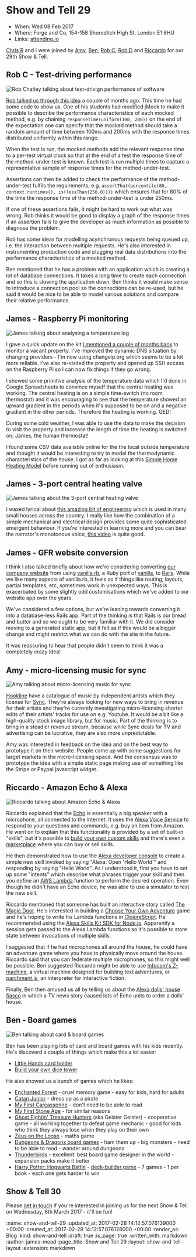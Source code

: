Show and Tell 29
================

* When: Wed 08 Feb 2017
* Where: Forge and Co, 154-158 Shoreditch High St, London E1 6HU
* Links: [attending.io][attending-io-show-and-tell-29]

[Chris R][chris-roos] and I were joined by [Amy][amy-wagner], [Ben][ben-griffiths], [Rob C][rob-chatley], [Rob D][rob-dupuis] and [Riccardo][riccardo-cambiassi] for our 29th Show & Tell.

[attending-io-show-and-tell-29]: https://attending.io/events/gfr-show-and-tell-29/
[chris-roos]: /chris-roos
[amy-wagner]: http://amyeee.com/
[ben-griffiths]: https://twitter.com/beng
[rob-chatley]: https://www.doc.ic.ac.uk/~rbc/
[rob-dupuis]: https://github.com/robd
[riccardo-cambiassi]: https://github.com/bru

## Rob C - Test-driving performance

![Rob Chatley talking about test-drivign performance of software](/images/blog/2017-02-08-show-and-tell-29-rob-chatley.jpg)

[Rob talked us through this idea][performance-testing-with-mocks] a couple of months ago. This time he had some code to show us. One of his students had modified jMock to make it possible to describe the performance characteristics of each mocked method, e.g. by chaining `responseTime(uniform(100, 200))` on the end of the expectation one can specify that the mocked method should take a random amount of time between 100ms and 200ms with the response times distributed uniformly within this range.

When the test is run, the mocked methods add the relevant response time to a per-test virtual clock so that at the end of a test the response time of the method-under-test is known. Each test is run multiple times to capture a representative sample of response times for the method-under-test.

Assertions can then be added to check the performance of the method-under-test fulfils the requirements, e.g. `assertThat(percentile(80, context.runtimes(), is(lessThan(250.0))))` which ensures that for 80% of the time the response time of the method-under-test is under 250ms.

If one of these assertions fails, it might be hard to work out what was wrong. Rob thinks it would be good to display a graph of the response times if an assertion fails to give the developer as much information as possible to diagnose the problem.

Rob has some ideas for modelling asynchronous requests being queued up, i.e. the interaction between multiple requests. He's also interested in instrumenting production code and plugging real data distributions into the performance characteristics of a mocked method.

Ben mentioned that he has a problem with an application which is creating a lot of database connections. It takes a long time to create each connection and so this is slowing the application down. Ben thinks it would make sense to introduce a connection pool so the connections can be re-used, but he said it would be nice to be able to model various solutions and compare their relative performance.

[performance-testing-with-mocks]: /show-and-tell-27#rob-c---performance-testing-with-mocks


## James - Raspberry Pi monitoring

![James talking about analysing a temperature log](/images/blog/2017-02-08-show-and-tell-29-james-rpi-monitoring.jpg)

I gave a quick update on the kit [I mentioned a couple of months back][rpi-monitoring] to monitor a vacant property. I've improved the dynamic DNS situation by changing providers - I'm now using changeip.org which seems to be a lot more reliable. I've also re-visited the property and opened up SSH access on the Raspberry Pi so I can now fix things if they go wrong.

I showed some primitive analysis of the temperature data which I'd done in Google Spreadsheets to convince myself that the central heating was working. The central heating is on a simple time-switch (no room thermostat) and it was encouraging to see that the temperature showed an upward gradient in the periods when it's supposed to be on and a negative gradient in the other periods. Therefore the heating is working. QED!

During some cold weather, I was able to use the data to make the decision to visit the property and increase the length of time the heating is switched on; James, the human thermostat!

I found some CSV data available online for the the local outside temperature and thought it would be interesting to try to model the thermodynamic characteristics of the house. I got as far as looking at this [Simple Home Heating Model][] before running out of enthusiasm.

[rpi-monitoring]: /show-and-tell-27#james-m---raspberry-pi-monitoring
[Simple Home Heating Model]: http://nicola.qeng-ho.org/housemodel/interactive.php


## James - 3-port central heating valve

![James talking about the 3-port central heating valve](/images/blog/2017-02-08-show-and-tell-29-james-3-port-valve.jpg)

I waxed lyrical about [this amazing bit of engineering][midpositionvalve] which is used in many small houses across the country. I really like how the combination of a simple mechanical and electrical design provides some quite sophisticated emergent behaviour. If you're interested in learning more and you can bear the narrator's monotonous voice, [this video][how-3-port-valve-works-video] is quite good.

[midpositionvalve]: http://www.diyfaq.org.uk/plumbing/controls/midpositionvalve.htm
[how-3-port-valve-works-video]: https://www.youtube.com/watch?v=F5m8f6HN2Us


## James - GFR website conversion

I think I also talked briefly about how we're considering converting [our company website][gfr-website] from using [vanilla.rb][], a Ruby port of [vanilla][], to [Rails][]. While we like many aspects of vanilla.rb, it feels as if things like routing, layouts, partial templates, etc, sometimes work in unexpected ways. This is exacerbated by some slightly odd customisations which we've added to our website app over the years.

We've considered a few options, but we're leaning towards converting it into a database-less Rails app. Part of the thinking is that Rails is our bread and butter and so we ought to be very familiar with it. We did consider moving to a generated static app, but it felt as if this would be a bigger change and might restrict what we can do with the site in the future.

It was reassuring to hear that people didn't seem to think it was a completely crazy idea!

[gfr-website]: https://github.com/freerange/site/
[vanilla.rb]: https://github.com/lazyatom/vanilla-rb
[vanilla]: http://www.vanillasite.at/space/about
[Rails]: http://rubyonrails.org/


## Amy - micro-licensing music for sync

![Amy talking about micro-licensing music for sync](/images/blog/2017-02-08-show-and-tell-29-amy.jpg)

[Hookline][] have a catalogue of music by independent artists which they license for [Sync][]. They're always looking for new ways to bring in revenue for their artists and they're currently investigating micro-licensing shorter edits of their artists' tracks for use on e.g. Youtube. It would be a bit like a high-quality stock image library, but for music. Part of the thinking is to bring in a steadier revenue stream, because while Sync deals for TV and advertising can be lucrative, they are also more unpredictable.

Amy was interested in feedback on the idea and on the best way to prototype it on their website. People came up with some suggestions for target markets in the micro-licensing space. And the consensus was to prototype the idea with a simple static page making use of something like the Stripe or Paypal javascript widget.

[Hookline]: http://hookline.tv/
[Sync]: https://en.wikipedia.org/wiki/Synchronization_rights
[woo-commerce-plugin]: https://en-gb.wordpress.org/plugins/woocommerce/

## Riccardo - Amazon Echo & Alexa

![Riccardo talking about Amazon Echo & Alexa](/images/blog/2017-02-08-show-and-tell-29-riccardo.jpg)

Riccardo explained that the [Echo][amazon-echo] is essentially a big speaker with a microphone, all connected to the internet. It uses the [Alexa Voice Service][] to respond to your questions and commands, e.g. buy an item from Amazon. He went on to explain that this functionality is provided by a set of built-in "skills", but it's possible to [build your own custom skills][alexa-skills-kit] and there's even a [marketplace][alexa-skills-marketplace] where you can buy or sell skills.

He then demonstrated how to use the [Alexa developer console][alexa-developer-console] to create a simple new skill invoked by saying "Alexa: Open 'Hello World'" and responding by saying "Hello World". As I understood it, first you have to set up some "intents" which describe what phrases trigger your skill and then you define an [AWS Lambda][aws-lamda] function to perform the desired operation. Even though he didn't have an Echo device, he was able to use a simulator to test the new skill.

Riccardo mentioned that someone has built an interactive story called [The Magic Door][]. He's interested in building a [Choose Your Own Adventure][CYOA] game and he's hoping to write his Lambda functions in [ClojureScript][]. He recommended using the [Alexa Skills Kit SDK for Node.js][alexa-skills-kit-sdk-for-nodejs]. Apparently a session gets passed to the Alexa Lambda functions so it's possible to store state between invocations of multiple skills.

I suggested that if he had microphones all around the house, he could have an adventure game where you have to physically move around the house. Riccardo said that you can federate multiple microphones, so this might well be possible. Ben suggested Riccardo might be able to use [Infocom's Z-machine][z-machine], a virtual machine designed for building text adventures, or [parchment.js][], an interpreter for interactive fiction.

Finally, Ben then amused us all by telling us about the [Alexa dolls' house fiasco][alexa-dollhouse-fiasco] in which a TV news story caused lots of Echo units to order a dolls' house.

[amazon-echo]: https://developer.amazon.com/echo
[Alexa Voice Service]: https://developer.amazon.com/alexa-voice-service
[alexa-skills-kit]: https://developer.amazon.com/alexa-skills-kit
[alexa-skills-marketplace]: https://www.amazon.com/b?ie=UTF8&node=13727921011
[alexa-developer-console]: https://developer.amazon.com/edw/home.html#/skills
[aws-lamda]: https://aws.amazon.com/lambda/
[The Magic Door]: https://www.themagicdoor.org/
[ClojureScript]: https://clojurescript.org/
[alexa-skills-kit-sdk-for-nodejs]: https://github.com/alexa/alexa-skills-kit-sdk-for-nodejs
[CYOA]: https://en.wikipedia.org/wiki/Choose_Your_Own_Adventure
[z-machine]: https://en.wikipedia.org/wiki/Z-machine
[parchment.js]: https://iplayif.com/
[alexa-dollhouse-fiasco]: https://www.youtube.com/watch?v=oI2KLIULjXc

## Ben - Board games

![Ben talking about card & board games](/images/blog/2017-02-08-show-and-tell-29-ben.jpg)

Ben has been playing lots of card and board games with his kids recently. He's discoverd a couple of things which make this a lot easier:

* [Little Hands card holder](https://www.funlearning.co.uk/little-hands-card-holder)
* [Build your own dice tower](http://makezine.com/2016/11/19/building-your-own-dice-tower/)

He also showed us a bunch of games which he likes:

* [Enchanted Forest](https://boardgamegeek.com/boardgame/938/enchanted-forest) - cruel memory game - easy for kids, hard for adults
* [Catan Junior](https://boardgamegeek.com/boardgame/125921/catan-junior) - dress up as a pirate
* [My First Carcassonne](https://boardgamegeek.com/boardgame/41010/my-first-carcassonne) - don't need to be able to read
* [My First Stone Age](https://boardgamegeek.com/boardgame/191004/my-first-stone-age) - for similar reasons
* [Ghost Fightin' Treasure Hunters](https://boardgamegeek.com/boardgame/146312/ghost-fightin-treasure-hunters) (aka Geister Geister) - cooperative game - all working together to defeat game mechanic - good for kids who think they always lose when they play on their own
* [Zeus on the Loose](https://boardgamegeek.com/boardgame/22864/zeus-loose) - maths game
* [Dungeons & Dragons board games](https://boardgamegeek.com/geeksearch.php?action=search&objecttype=boardgame&q=Dungeons%20%26%20Dragons) - ham them up - big monsters - need to be able to read - wander around dungeons
* [Thunderbirds](https://boardgamegeek.com/boardgame/160610/thunderbirds) - excellent: best board game designer in the world - expansion packs make it better
* [Harry Potter: Hogwarts Battle](https://boardgamegeek.com/boardgame/199042/harry-potter-hogwarts-battle) - [deck-builder game](https://en.wikipedia.org/wiki/Deck-building_game) - 7 games - 1 per book - each one gets harder to win


## Show & Tell 30

Please [get in touch][contact] if you're interested in joining us for the next Show & Tell on Wednesday, 8th March 2017 - it'll be fun!

[contact]: /contact

:name: show-and-tell-29
:updated_at: 2017-02-28 14:12:57.076139000 +00:00
:created_at: 2017-02-28 14:12:57.076128000 +00:00
:render_as: Blog
:kind: show-and-tell
:draft: true
:is_page: true
:written_with: markdown
:author: james-mead
:page_title: Show and Tell 29
:layout: show-and-tell-layout
:extension: markdown
